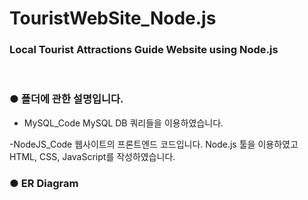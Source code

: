 # TouristWebSite_Node.js
<h3>Local Tourist Attractions Guide Website using Node.js</h3>

<BR>
 
 ### ● 폴더에 관한 설명입니다.

- MySQL_Code
MySQL DB 쿼리들을 이용하였습니다.<BR>

-NodeJS_Code
웹사이트의 프론트엔드 코드입니다.
Node.js 툴을 이용하였고 HTML, CSS, JavaScript를 작성하였습니다.<BR>
  
  ### ● ER Diagram
  

